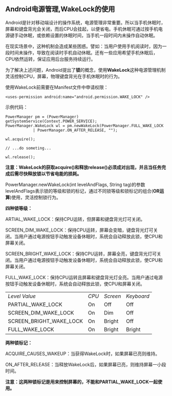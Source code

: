 Android电源管理,WakeLock的使用
----------
Android是针对移动端设计的操作系统，电源管理非常重要。所以当手机休眠时，屏幕和键盘背光会关闭，而后CPU会挂起，以便省电。手机休眠可通过按手机电源键手动休眠，或依赖设置的休眠时间，当手机一段时间内未操作自动休眠。

在现实场景中，这种机制会造成某些困惑。譬如：当用户使用手机阅读时，因为一段时间未操作，导致在阅读时手机自动休眠。还有一些应用希望手机休眠后，CPU依然运转，保证应用后台服务持续运行。

为了解决上述问题，Android提出了**锁**的概念，使用**WakeLock**这种电源管理机制灵活控制CPU，屏幕，物理键盘背光在手机休眠时的行为。

使用WakeLock前需要在Manifest文件中申请权限：
	
	<uses-permission android:name="android.permission.WAKE_LOCK" />

示例代码：

	PowerManager pm = (PowerManager) getSystemService(Context.POWER_SERVICE);
	PowerManager.WakeLock wl = pm.newWakeLock(PowerManager.FULL_WAKE_LOCK
                | PowerManager.ON_AFTER_RELEASE, "");

	wl.acquire();

	// ...do someting...
	
	wl.release();


**注意：WakeLock的获取acquire()和释放release()必须成对出现，并且当任务完成后需尽快释放锁以节省电能的损耗。**

PowerManager.newWakeLock(int levelAndFlags, String tag)的参数levelAndFlags表示锁的等级和锁的标记，通过不同锁等级和锁标记的组合(**OR运算**)使用，灵活控制锁行为。

**四种锁等级：**

ARTIAL_WAKE_LOCK：保持CPU运转，但屏幕和键盘背光灯可关闭。

SCREEN_DIM_WAKE_LOCK：保持CPU运转，屏幕会变暗，键盘背光灯可关闭。当用户通过电源按钮手动触发设备休眠时，系统会自动释放此锁，使CPU和屏幕关闭。

SCREEN_BRIGHT_WAKE_LOCK：保持CPU运转，屏幕全亮，键盘背光灯可关闭。当用户通过电源按钮手动触发设备休眠时，系统会自动释放此锁，使CPU和屏幕关闭。

FULL_WAKE_LOCK：保持CPU运转且屏幕和键盘背光灯全亮。当用户通过电源按钮手动触发设备休眠时，系统会自动释放此锁，使CPU和屏幕关闭。

<table>
<tbody>
<tr><td><em>Level Value</em></td><td><em>CPU</em></td><td><em>Screen</em></td><td><em>Keyboard</em></td>
</tr>
<tr><td>PARTIAL_WAKE_LOCK</td><td>On</td><td>Off</td><td>Off</td></tr>
<tr><td>SCREEN_DIM_WAKE_LOCK</td><td>On</td><td>Dim</td><td>Off</td></tr>
<tr><td>SCREEN_BRIGHT_WAKE_LOCK</td><td>On</td><td>Bright</td><td>Off</td></tr>
<tr><td>FULL_WAKE_LOCK</td><td>On</td><td>Bright</td><td>Bright</td></tr>
</tbody>
</table>

**两种锁标记：**

ACQUIRE_CAUSES_WAKEUP：当获得WakeLock时，如果屏幕已亮则维持。

ON_AFTER_RELEASE：当释放WakeLock后，如果屏幕已亮，则维持屏幕一小段时间。

**注意：这两种锁标记是用来控制屏幕的，不能和PARTIAL_WAKE_LOCK一起使用。**